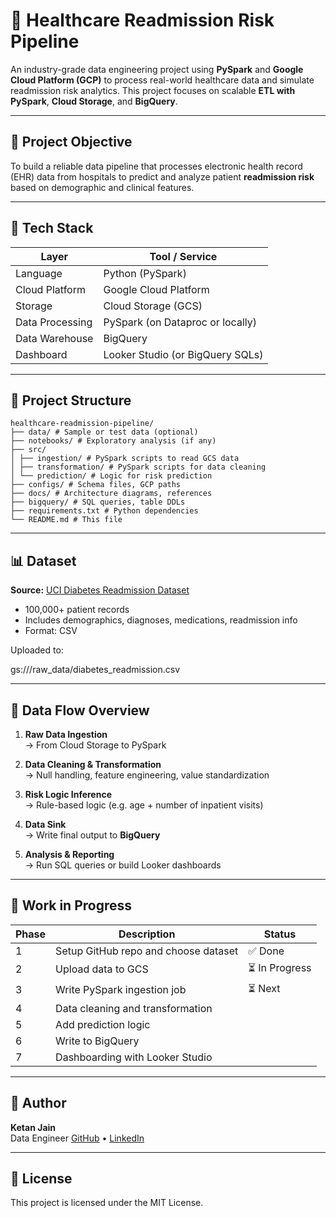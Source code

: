 # 🏥 Healthcare Readmission Risk Pipeline

An industry-grade data engineering project using **PySpark** and **Google Cloud Platform (GCP)** to process real-world healthcare data and simulate readmission risk analytics. This project focuses on scalable **ETL with PySpark**, **Cloud Storage**, and **BigQuery**.

---

## 📌 Project Objective

To build a reliable data pipeline that processes electronic health record (EHR) data from hospitals to predict and analyze patient **readmission risk** based on demographic and clinical features.

---

## 🧰 Tech Stack

| Layer            | Tool / Service                     |
|------------------|-------------------------------------|
| Language         | Python (PySpark)                    |
| Cloud Platform   | Google Cloud Platform               |
| Storage          | Cloud Storage (GCS)                 |
| Data Processing  | PySpark (on Dataproc or locally)    |
| Data Warehouse   | BigQuery                            |
| Dashboard        | Looker Studio (or BigQuery SQLs)    |

---

## 📂 Project Structure

```
healthcare-readmission-pipeline/
├── data/ # Sample or test data (optional)
├── notebooks/ # Exploratory analysis (if any)
├── src/
│ ├── ingestion/ # PySpark scripts to read GCS data
│ ├── transformation/ # PySpark scripts for data cleaning
│ └── prediction/ # Logic for risk prediction
├── configs/ # Schema files, GCP paths
├── docs/ # Architecture diagrams, references
├── bigquery/ # SQL queries, table DDLs
├── requirements.txt # Python dependencies
└── README.md # This file

```


---

## 📊 Dataset

**Source:** [UCI Diabetes Readmission Dataset](https://archive.ics.uci.edu/ml/datasets/diabetes+130-us+hospitals+for+years+1999-2008)  
- 100,000+ patient records  
- Includes demographics, diagnoses, medications, readmission info  
- Format: CSV

Uploaded to:

gs://<your-bucket-name>/raw_data/diabetes_readmission.csv


---

## 🔄 Data Flow Overview

1. **Raw Data Ingestion**  
   → From Cloud Storage to PySpark  

2. **Data Cleaning & Transformation**  
   → Null handling, feature engineering, value standardization  

3. **Risk Logic Inference**  
   → Rule-based logic (e.g. age + number of inpatient visits)  

4. **Data Sink**  
   → Write final output to **BigQuery**  

5. **Analysis & Reporting**  
   → Run SQL queries or build Looker dashboards

---

## 🚧 Work in Progress

| Phase | Description                             | Status     |
|-------|-----------------------------------------|------------|
| 1     | Setup GitHub repo and choose dataset    | ✅ Done     |
| 2     | Upload data to GCS                      | ⏳ In Progress |
| 3     | Write PySpark ingestion job             | ⏳ Next     |
| 4     | Data cleaning and transformation        |            |
| 5     | Add prediction logic                    |            |
| 6     | Write to BigQuery                       |            |
| 7     | Dashboarding with Looker Studio         |            |

---

## 📌 Author

**Ketan Jain**  
Data Engineer
[GitHub](https://github.com/ketan1105) • [LinkedIn](https://www.linkedin.com/in/ketan-jain-/)

---

## 📄 License

This project is licensed under the MIT License.
